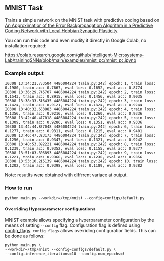 ## MNIST Task

Trains a simple network on the MNIST task with predictive coding based on [An Approximation of the Error Backpropagation Algorithm in a Predictive Coding Network with Local Hebbian Synaptic Plasticity](https://www.mitpressjournals.org/doi/pdf/10.1162/NECO_a_00949).

You can run this code and even modify it directly in Google Colab, no
installation required:

https://colab.research.google.com/github/Intelligent-Microsystems-Lab/trainingSNNs/blob/main/examples/mnist_pc/mnist_pc.ipynb

### Example output


```
I0308 13:34:21.753504 4486004224 train.py:242] epoch: 1, train loss: 0.1980, train acc: 0.7667, eval loss: 0.1652, eval acc: 0.8774 
I0308 13:36:29.745707 4486004224 train.py:242] epoch: 2, train loss: 0.1543, train acc: 0.8915, eval loss: 0.1456, eval acc: 0.9035 
I0308 13:38:33.516435 4486004224 train.py:242] epoch: 3, train loss: 0.1424, train acc: 0.9121, eval loss: 0.1324, eval acc: 0.9244 
I0308 13:40:32.653883 4486004224 train.py:242] epoch: 4, train loss: 0.1356, train acc: 0.9216, eval loss: 0.1260, eval acc: 0.9336 
I0308 13:42:40.477018 4486004224 train.py:242] epoch: 5, train loss: 0.1309, train acc: 0.9286, eval loss: 0.1351, eval acc: 0.9336 
I0308 13:44:44.877048 4486004224 train.py:242] epoch: 6, train loss: 0.1277, train acc: 0.9311, eval loss: 0.1215, eval acc: 0.9401 
I0308 13:46:47.323173 4486004224 train.py:242] epoch: 7, train loss: 0.1256, train acc: 0.9347, eval loss: 0.1321, eval acc: 0.9242 
I0308 13:48:53.092221 4486004224 train.py:242] epoch: 8, train loss: 0.1239, train acc: 0.9352, eval loss: 0.1155, eval acc: 0.9377 
I0308 13:51:03.806893 4486004224 train.py:242] epoch: 9, train loss: 0.1221, train acc: 0.9368, eval loss: 0.1236, eval acc: 0.9356 
I0308 13:53:10.215139 4486004224 train.py:242] epoch: 10, train loss: 0.1202, train acc: 0.9398, eval loss: 0.1189, eval acc: 0.9382 
```

Note: resutlts were obtained with different variace at output.

### How to run

`python main.py --workdir=/tmp/mnist --config=configs/default.py`

#### Overriding Hyperparameter configurations

MNIST example allows specifying a hyperparameter configuration by the means of
setting `--config` flag. Configuration flag is defined using
[config_flags](https://github.com/google/ml_collections/tree/master#config-flags).
`config_flags` allows overriding configuration fields. This can be done as
follows:

```shell
python main.py \
--workdir=/tmp/mnist --config=configs/default.py \
--config.inference_iterations=10 --config.num_epochs=5
```
